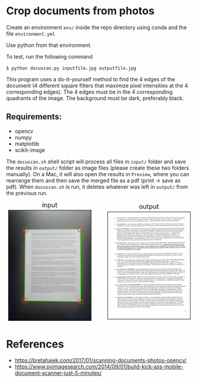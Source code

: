 # Crop documents from photos

Create an environment `env/` inside the repo directory using conda and the file `environment.yml`

Use python from that environment.

To test, run the following command

```
$ python docuscan.py inputfile.jpg outputfile.jpg
```

This program uses a do-it-yourself method to find the 4 edges of the document (4 different square filters that maximize pixel intensities at the 4 corresponding edges).
The 4 edges must be in the 4 corresponding quadrants of the image. The background must be dark, preferably black.

## Requirements:
* opencv
* numpy
* matplotlib
* scikit-image

The `docuscan.sh` shell script will process all files in `input/` folder and save the results in `output/` folder as image files (please create these two folders manually). On a Mac, it will also open the results in `Preview`, where you can rearrange them and then save the merged file as a pdf (print -> save as pdf).
When `docuscan.sh` is run, it deletes whatever was left in `output/` from the previous run.

![demo](demo.png)


# References
* https://bretahajek.com/2017/01/scanning-documents-photos-opencv/
* https://www.pyimagesearch.com/2014/09/01/build-kick-ass-mobile-document-scanner-just-5-minutes/
